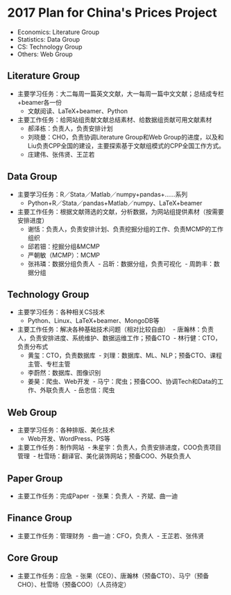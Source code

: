 # 2017 Plan for China's Prices Project

- Economics: Literature Group
- Statistics: Data Group
- CS: Technology Group
- Others: Web Group


## Literature Group
- 主要学习任务：大二每周一篇英文文献，大一每周一篇中文文献；总结成专栏+beamer各一份
  - 文献阅读、LaTeX+beamer、Python
- 主要工作任务：给网站组贡献文献总结素材、给数据组贡献可用文献素材
  - 郝泽栋：负责人，负责安排计划
  - 刘晓曼：CHO，负责协调Literature Group和Web Group的进度，以及和Liu负责CPP全国的建设，主要探索基于文献组模式的CPP全国工作方式。
  - 庄建伟、张伟贤、王芷若
  
## Data Group
- 主要学习任务：R／Stata／Matlab／numpy+pandas+……系列
  - Python+R／Stata／pandas+Matlab／numpy、LaTeX+beamer
- 主要工作任务：根据文献筛选的文献，分析数据，为网站组提供素材（按需要安排进度）
  - 谢恬：负责人，负责安排计划、负责挖掘分组的工作、负责MCMP的工作组织
  - 邱若钿：挖掘分组&MCMP
  - 严朝敏（MCMP）：MCMP
  - 张祎璘：数据分组负责人
  - 吕昕：数据分组，负责可视化
  - 周韵丰：数据分组
  
## Technology Group
- 主要学习任务：各种相关CS技术
  - Python、Linux、LaTeX+beamer、MongoDB等
- 主要工作任务：解决各种基础技术问题（相对比较自由）
  - 唐瀚林：负责人，负责安排进度、系统维护、数据运维工作；预备CTO
  - 林行健：CTO，负责分布式
  - 黄玺：CTO，负责数据库
  - 刘理：数据库、ML、NLP；预备CTO、课程主管、专栏主管
  - 李蔚然：数据库、图像识别
  - 姜昊：爬虫、Web开发
  - 马宁：爬虫；预备COO、协调Tech和Data的工作、外联负责人
  - 岳忠信：爬虫
  
## Web Group
- 主要学习任务：各种排版、美化技术
  - Web开发、WordPress、PS等
- 主要工作任务：制作网站
  - 朱星宇：负责人，负责安排进度，COO负责项目管理
  - 杜雪旸：翻译官、美化装饰网站；预备COO、外联负责人
      
## Paper Group
- 主要工作任务：完成Paper
  - 张果：负责人
  - 齐斌、曲一迪

## Finance Group
- 主要工作任务：管理财务
  - 曲一迪：CFO，负责人
  - 王芷若、张伟贤
  
## Core Group
- 主要工作任务：应急
  - 张果（CEO）、唐瀚林（预备CTO）、马宁（预备CHO）、杜雪旸（预备COO）（人员待定）
 

